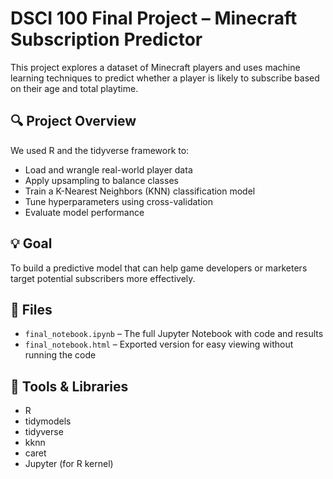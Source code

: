 # DSCI 100 Final Project – Minecraft Subscription Predictor

This project explores a dataset of Minecraft players and uses machine learning techniques to predict whether a player is likely to subscribe based on their age and total playtime.

## 🔍 Project Overview

We used R and the tidyverse framework to:
- Load and wrangle real-world player data
- Apply upsampling to balance classes
- Train a K-Nearest Neighbors (KNN) classification model
- Tune hyperparameters using cross-validation
- Evaluate model performance

## 💡 Goal

To build a predictive model that can help game developers or marketers target potential subscribers more effectively.

## 📁 Files

- `final_notebook.ipynb` – The full Jupyter Notebook with code and results
- `final_notebook.html` – Exported version for easy viewing without running the code

## 🤖 Tools & Libraries

- R
- tidymodels
- tidyverse
- kknn
- caret
- Jupyter (for R kernel)
